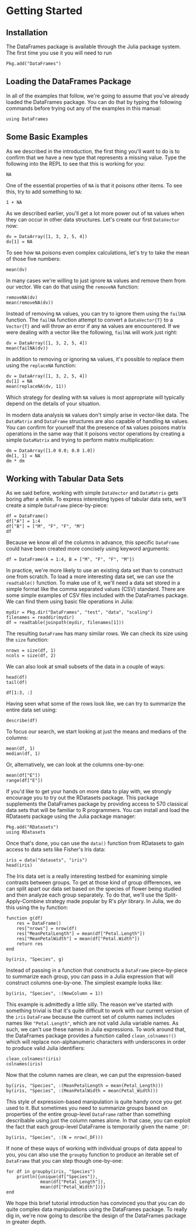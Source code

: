 # Getting Started

## Installation

The DataFrames package is available through the Julia package system. The first time you use it you will need to run

	Pkg.add("DataFrames")

## Loading the DataFrames Package

In all of the examples that follow, we're going to assume that you've already loaded the DataFrames package. You can do that by typing the following commands before trying out any of the examples in this manual:

	using DataFrames

## Some Basic Examples

As we described in the introduction, the first thing you'll want to do is to confirm that we have a new type that represents a missing value. Type the following into the REPL to see that this is working for you:

	NA

One of the essential properties of `NA` is that it poisons other items. To see this, try to add something to `NA`:

	1 + NA

As we described earlier, you'll get a lot more power out of `NA` values when they can occur in other data structures. Let's create our first `DataVector` now:

	dv = DataArray([1, 3, 2, 5, 4])
	dv[1] = NA

To see how `NA` poisons even complex calculations, let's try to take the mean of those five numbers:

	mean(dv)

In many cases we're willing to just ignore `NA` values and remove them from our vector. We can do that using the `removeNA` function:

	removeNA(dv)
	mean(removeNA(dv))

Instead of removing `NA` values, you can try to ignore them using the `failNA` function. The `failNA` function attempt to convert a `DataVector{T}` to a `Vector{T}` and will throw an error if any `NA` values are encountered. If we were dealing with a vector like the following, `failNA` will work just right:

	dv = DataArray([1, 3, 2, 5, 4])
	mean(failNA(dv))

In addition to removing or ignoring `NA` values, it's possible to replace them using the `replaceNA` function:

	dv = DataArray([1, 3, 2, 5, 4])
	dv[1] = NA
	mean(replaceNA(dv, 11))

Which strategy for dealing with `NA` values is most appropriate will typically depend on the details of your situation.

In modern data analysis `NA` values don't simply arise in vector-like data. The `DataMatrix` and `DataFrame` structures are also capable of handling `NA` values. You can confirm for yourself that the presence of `NA` values poisons matrix operations in the same way that it poisons vector operations by creating a simple `DataMatrix` and trying to perform matrix multiplication:

	dm = DataArray([1.0 0.0; 0.0 1.0])
	dm[1, 1] = NA
	dm * dm

## Working with Tabular Data Sets

As we said before, working with simple `DataVector` and `DataMatrix` gets boring after a while. To express interesting types of tabular data sets, we'll create a simple `DataFrame` piece-by-piece:

	df = DataFrame()
	df["A"] = 1:4
	df["B"] = ["M", "F", "F", "M"]
	df

Because we know all of the columns in advance, this specific `DataFrame` could have been created more concisely using keyword arguments:

	df = DataFrame(A = 1:4, B = ["M", "F", "F", "M"])

In practice, we're more likely to use an existing data set than to construct one from scratch. To load a more interesting data set, we can use the `readtable()` function. To make use of it, we'll need a data set stored in a simple format like the comma separated values (CSV) standard. There are some simple examples of CSV files included with the DataFrames package. We can find them using basic file operations in Julia:

	mydir = Pkg.dir("DataFrames", "test", "data", "scaling")
	filenames = readdir(mydir)
	df = readtable(joinpath(mydir, filenames[1]))

The resulting `DataFrame` has many similar rows. We can check its size using the `size` function:

	nrows = size(df, 1)
	ncols = size(df, 2)

We can also look at small subsets of the data in a couple of ways:

	head(df)
	tail(df)
	
	df[1:3, :]

Having seen what some of the rows look like, we can try to summarize the entire data set using:

	describe(df)

To focus our search, we start looking at just the means and medians of the columns:

	mean(df, 1)
	median(df, 1)

Or, alternatively, we can look at the columns one-by-one:

	mean(df["E"])
	range(df["E"])

If you'd like to get your hands on more data to play with, we strongly encourage you to try out the RDatasets package. This package supplements the DataFrames package by providing access to 570 classical data sets that will be familiar to R programmers. You can install and load the RDatasets package using the Julia package manager:

	Pkg.add("RDatasets")
	using RDatasets

Once that's done, you can use the `data()` function from RDatasets to gain access to data sets like Fisher's Iris data:

	iris = data("datasets", "iris")
	head(iris)

The Iris data set is a really interesting testbed for examining simple contrasts between groups. To get at those kind of group differences, we can split apart our data set based on the species of flower being studied and then analyze each group separately. To do that, we'll use the Split-Apply-Combine strategy made popular by R's plyr library. In Julia, we do this using the `by` function:

	function g(df)
		res = DataFrame()
		res["nrows"] = nrow(df)
		res["MeanPetalLength"] = mean(df["Petal.Length"])
		res["MeanPetalWidth"] = mean(df["Petal.Width"])
		return res
	end

	by(iris, "Species", g)

Instead of passing in a function that constructs a `DataFrame` piece-by-piece to summarize each group, you can pass in a Julia expression that will construct columns one-by-one. The simplest example looks like:

	by(iris, "Species", :(NewColumn = 1))

This example is admittedly a little silly. The reason we've started with something trivial is that it's quite difficult to work with our current version of the `iris` `DataFrame` because the current set of column names includes names like `"Petal.Length"`, which are not valid Julia variable names. As such, we can't use these names in Julia expressions. To work around that, the DataFrames package provides a function called `clean_colnames!()` which will replace non-alphanumeric characters with underscores in order to produce valid Julia identifiers:

	clean_colnames!(iris)
	colnames(iris)

Now that the column names are clean, we can put the expression-based

	by(iris, "Species", :(MeanPetalLength = mean(Petal_Length)))
	by(iris, "Species", :(MeanPetalWidth = mean(Petal_Width)))

This style of expression-based manipulation is quite handy once you get used to it. But sometimes you need to summarize groups based on properties of the entire group-level `DataFrame` rather than something describable using just the column names alone. In that case, you can exploit the fact that each group-level DataFrame is temporarily given the name `_DF`:

	by(iris, "Species", :(N = nrow(_DF)))

If none of these ways of working with individual groups of data appeal to you, you can also use the `groupby` function to produce an iterable set of `DataFrame` that you can step though one-by-one:

	for df in groupby(iris, "Species")
		println({unique(df["Species"]),
				 mean(df["Petal_Length"]),
				 mean(df["Petal_Width"])})
	end

We hope this brief tutorial introduction has convinced you that you can do quite complex data manipulations using the DataFrames package. To really dig in, we're now going to describe the design of the DataFrames package in greater depth.
